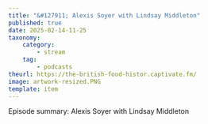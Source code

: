 ```yaml
---
title: "&#127911; Alexis Soyer with Lindsay Middleton"
published: true
date: 2025-02-14-11-25
taxonomy:
    category:
        - stream
    tag:
        - podcasts
theurl: https://the-british-food-histor.captivate.fm/
image: artwork-resized.PNG
template: item
---
```


Episode summary: Alexis Soyer with Lindsay Middleton
